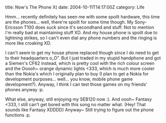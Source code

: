 title: Now's The Phone X(
date: 2004-10-11T14:17:00Z
category: Life

Hmm… recently definitely has seen me with some spoilt hardware, this time are the phones… well, there're spoilt for some time though. My Sony-Ericsson T100 does suck since it's secondhand and stuff. Not to mention I'm really bad at maintaining stuff XD. And my house phone is spoilt due to lightning strikes, so I can't even dial any phone numbers and the ringing is more like croaking XD.

I can't seem to get my house phone replaced though since I do need to get to their headquarters o\_O". But I just traded in my stupid handphone and got a Siemen's CF62 instead, which is pretty cool with the rich colour screen and the Ooooh~ orange dynamic lights <333, which is much more cooler than the Nokia's which I originally plan to buy (I plan to get a Nokia for development purposes… well… you know, mobile phone game development?). Anyway, I think I can test those games on my friends' phones anyway :p.

What else, anyway, still enjoying my SEB120 now :). And oooh~ Fantasy <333, I still can't get bored with this song no matter what. (Hey! That sounds like Fantasy XDDDD) Anyway~ Still trying to figure out the phone functions :p.
